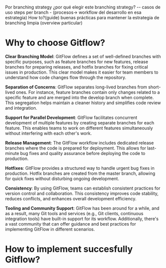 Por branching strategy
¿por qué elegir este branching strategy? -- casos de uso
steps per branch - (procesos-> workflow del desarrollo en esa estrategia) How to?(guide)
buenas prácticas para mantener la estrategia de branching limpia (overview particular)

# Why to choose Gitflow?

**Clear Branching Model**: GitFlow defines a set of well-defined branches with specific purposes, such as feature branches for new features, release branches for preparing releases, and hotfix branches for fixing critical issues in production. This clear model makes it easier for team members to understand how code changes flow through the repository.

**Separation of Concerns**: GitFlow separates long-lived branches from short-lived ones. For instance, feature branches contain only changes related to a specific feature and are merged into the develop branch when complete. This segregation helps maintain a cleaner history and simplifies code review and integration.

**Support for Parallel Development**: GitFlow facilitates concurrent development of multiple features by creating separate branches for each feature. This enables teams to work on different features simultaneously without interfering with each other's work.

**Release Management**: The GitFlow workflow includes dedicated release branches where the code is prepared for deployment. This allows for last-minute bug fixes and quality assurance before deploying the code to production.

**Hotfixes**: GitFlow provides a structured way to handle urgent bug fixes in production. Hotfix branches are created from the master branch, allowing for quick fixes without disturbing ongoing development.

**Consistency**: By using GitFlow, teams can establish consistent practices for version control and collaboration. This consistency improves code stability, reduces conflicts, and enhances overall development efficiency.

**Tooling and Community Support**: GitFlow has been around for a while, and as a result, many Git tools and services (e.g., Git clients, continuous integration tools) have built-in support for its workflow. Additionally, there's a vast community that can offer guidance and best practices for implementing GitFlow in different scenarios.

# How to implement succesfully Gitflow?

